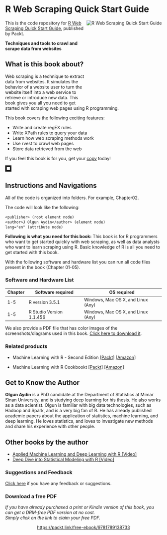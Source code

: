 


# R Web Scraping Quick Start Guide

<a href="https://www.packtpub.com/big-data-and-business-intelligence/r-web-scraping-quick-start-guide?utm_source=github&utm_medium=repository&utm_campaign=9781789138733"><img src="https://d255esdrn735hr.cloudfront.net/sites/default/files/imagecache/ppv4_main_book_cover/B10820_cover.png" alt="R Web Scraping Quick Start Guide" height="256px" align="right"></a>

This is the code repository for [R Web Scraping Quick Start Guide](https://www.packtpub.com/big-data-and-business-intelligence/r-web-scraping-quick-start-guide?utm_source=github&utm_medium=repository&utm_campaign=9781789138733), published by Packt.

**Techniques and tools to crawl and scrape data from websites**

## What is this book about?
Web scraping is a technique to extract data from websites. It simulates the behavior of a website user to turn the website itself into a web service to retrieve or introduce new data. This book gives you all you need to get started with scraping web pages using R programming.

This book covers the following exciting features:
* Write and create regEX rules
* Write XPath rules to query your data
* Learn how web scraping methods work
* Use rvest to crawl web pages
* Store data retrieved from the web

If you feel this book is for you, get your [copy](https://www.amazon.com/dp/1789138736) today!

<a href="https://www.packtpub.com/?utm_source=github&utm_medium=banner&utm_campaign=GitHubBanner"><img src="https://raw.githubusercontent.com/PacktPublishing/GitHub/master/GitHub.png" 
alt="https://www.packtpub.com/" border="5" /></a>


## Instructions and Navigations
All of the code is organized into folders. For example, Chapter02.

The code will look like the following:
```
<publisher> (root element node)
<author>J Olgun Aydin</author> (element node)
lang="en" (attribute node)
```

**Following is what you need for this book:**
This book is for R programmers who want to get started quickly with web scraping, as well as data analysts who want to learn scraping using R. Basic knowledge of R is all you need to get started with this book.

With the following software and hardware list you can run all code files present in the book (Chapter 01-05).

### Software and Hardware List

| Chapter  | Software required                   | OS required                        |
| -------- | ------------------------------------| -----------------------------------|
| 1-5      | R version 3.5.1                     | Windows, Mac OS X, and Linux (Any) |
| 1-5      | R Studio Version 1.1.456            | Windows, Mac OS X, and Linux (Any) |



We also provide a PDF file that has color images of the screenshots/diagrams used in this book. [Click here to download it](http://www.packtpub.com/sites/default/files/downloads/9781789138733_ColorImages.pdf).

### Related products 
* Machine Learning with R - Second Edition [[Packt]](https://www.packtpub.com/big-data-and-business-intelligence/machine-learning-r-second-edition?utm_source=github&utm_medium=repository&utm_campaign=9781784393908) [[Amazon]](https://www.amazon.com/dp/1784393908)

* Machine Learning with R Cookbookt [[Packt]](https://www.packtpub.com/big-data-and-business-intelligence/machine-learning-r-cookbook?utm_source=github&utm_medium=repository&utm_campaign=9781783982042) [[Amazon]](https://www.amazon.com/dp/1783982047)

## Get to Know the Author
**Olgun Aydin**
is a PhD candidate at the Department of Statistics at Mimar Sinan University, and is studying deep learning for his thesis. He also works as a data scientist.
Olgun is familiar with big data technologies, such as Hadoop and Spark, and is a very big fan of R. He has already published academic papers about the application of statistics, machine learning, and deep learning. 
He loves statistics, and loves to investigate new methods and share his experience with other people.


## Other books by the author
* [Applied Machine Learning and Deep Learning with R [Video]](https://www.packtpub.com/big-data-and-business-intelligence/applied-machine-learning-deep-learning-r-video?utm_source=github&utm_medium=repository&utm_campaign=9781788394673)
* [Deep Dive into Statistical Modeling with R [Video]](https://www.packtpub.com/big-data-and-business-intelligence/deep-dive-statistical-modeling-r-video?utm_source=github&utm_medium=repository&utm_campaign=9781788396127)

### Suggestions and Feedback
[Click here](https://docs.google.com/forms/d/e/1FAIpQLSdy7dATC6QmEL81FIUuymZ0Wy9vH1jHkvpY57OiMeKGqib_Ow/viewform) if you have any feedback or suggestions.

### Download a free PDF

 <i>If you have already purchased a print or Kindle version of this book, you can get a DRM-free PDF version at no cost.<br>Simply click on the link to claim your free PDF.</i>
<p align="center"> <a href="https://packt.link/free-ebook/9781789138733">https://packt.link/free-ebook/9781789138733 </a> </p>